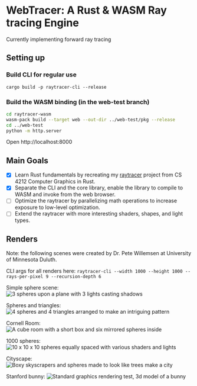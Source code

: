 # WebTracer: A Rust & WASM Ray tracing Engine
Currently implementing forward ray tracing

## Setting up

### Build CLI for regular use
`cargo build -p raytracer-cli --release`

### Build the WASM binding (in the web-test branch)
```sh
cd raytracer-wasm
wasm-pack build --target web --out-dir ../web-test/pkg --release
cd ../web-test
python -m http.server
```
Open http://localhost:8000

## Main Goals
- [x] Learn Rust fundamentals by recreating my [raytracer](https://github.com/reecelikesramen/raytracer) project from CS 4212 Computer Graphics in Rust.
- [x] Separate the CLI and the core library, enable the library to compile to WASM and invoke from the web browser.
- [ ] Optimize the raytracer by parallelizing math operations to increase exposure to low-level optimization.
- [ ] Extend the raytracer with more interesting shaders, shapes, and light types.

## Renders
Note: the following scenes were created by Dr. Pete Willemsen at University of Minnesota Duluth.

CLI args for all renders here: `raytracer-cli --width 1000 --height 1000 --rays-per-pixel 9 --recursion-depth 6`

Simple sphere scene:
![3 spheres upon a plane with 3 lights casting shadows](renders/simple_sphere_scene.png)

Spheres and triangles:
![4 spheres and 4 triangles arranged to make an intriguing pattern](renders/spheres_and_triangles.png)

Cornell Room:
![A cube room with a short box and six mirrored spheres inside](renders/cornell_room.png)

1000 spheres:
![10 x 10 x 10 spheres equally spaced with various shaders and lights](renders/spheres_1K.png)

Cityscape:
![Boxy skyscrapers and spheres made to look like trees make a city](renders/box_sphere_test.png)

Stanford bunny:
![Standard graphics rendering test, 3d model of a bunny](renders/stanford_bunny.png)